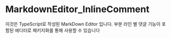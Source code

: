 # MarkdownEditor_InlineComment

이것은 TypeScript로 작성된 MarkDown Editor 입니다. 
부분 라인 별 댓글 기능이 포함된 에디터로 패키지화를 통해 사용할 수 있습니다
